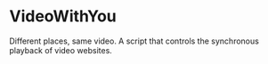# VideoWithYou
Different places, same video. A script that controls the synchronous playback of video websites.
